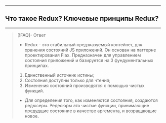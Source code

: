 ----
## Что такое Redux? Ключевые принципы Redux?
----
> [!FAQ]- Ответ
> - Redux - это стабильный предзказуемый контейнет, для хранения состояний JS приложений. Он основан на паттерне проектирования Flax. Предназначен для управлением состояния приложений и базируется на 3 фундументальных принципах.
> 1. Единственный источник истины; 
> 2. Состояния доступны только для чтения;
> 3. Изменения состояний производятся с помощью чистых функций. 
> - Для определения того, как изменяются состояния, создаются редюсеры. Редесюры это чистые функции, принимающие предудщие состояние в качестве аргемента, и возращающие новое.